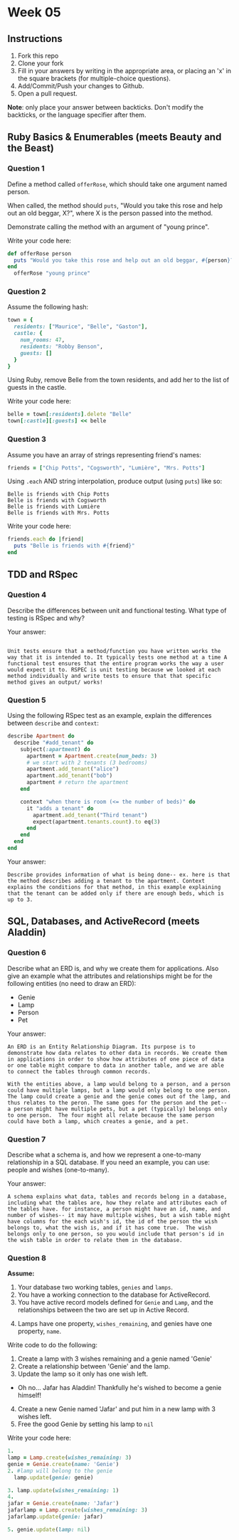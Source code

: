 # Week 05

## Instructions

1. Fork this repo
2. Clone your fork
3. Fill in your answers by writing in the appropriate area, or placing an 'x' in
the square brackets (for multiple-choice questions).
4. Add/Commit/Push your changes to Github.
5. Open a pull request.

**Note**: only place your answer between backticks. Don't modify the backticks,
or the language specifier after them.

## Ruby Basics & Enumerables (meets Beauty and the Beast)

### Question 1

Define a method called `offerRose`, which should take one argument named person.

When called, the method should `puts`, "Would you take this rose and help out
an old beggar, X?", where X is the person passed into the method.

Demonstrate calling the method with an argument of "young prince".

Write your code here:
```ruby
def offerRose person
  puts "Would you take this rose and help out an old beggar, #{person}?"
end
  offerRose "young prince"
```

### Question 2

Assume the following hash:

```ruby
town = {
  residents: ["Maurice", "Belle", "Gaston"],
  castle: {
    num_rooms: 47,
    residents: "Robby Benson",
    guests: []
  }
}
```

Using Ruby, remove Belle from the town residents, and
add her to the list of guests in the castle.

Write your code here:
```ruby
belle = town[:residents].delete "Belle"
town[:castle][:guests] << belle
```

### Question 3

Assume you have an array of strings representing friend's names:

```ruby
friends = ["Chip Potts", "Cogsworth", "Lumière", "Mrs. Potts"]
```

Using `.each` AND string interpolation, produce output (using `puts`) like so:

```
Belle is friends with Chip Potts
Belle is friends with Cogsworth
Belle is friends with Lumière
Belle is friends with Mrs. Potts
```

Write your code here:
```ruby
friends.each do |friend|
  puts "Belle is friends with #{friend}"
end  
```

## TDD and RSpec

### Question 4

Describe the differences between unit and functional testing. What type of testing is RSpec and why?

Your answer:
```text

Unit tests ensure that a method/function you have written works the way that it is intended to. It typically tests one method at a time A functional test ensures that the entire program works the way a user would expect it to. RSPEC is unit testing because we looked at each method individually and write tests to ensure that that specific method gives an output/ works!
```

### Question 5

Using the following RSpec test as an example, explain the differences between `describe` and `context`:

```ruby
describe Apartment do
  describe "#add_tenant" do
    subject(:apartment) do
      apartment = Apartment.create(num_beds: 3)
      # we start with 2 tenants (3 bedrooms)
      apartment.add_tenant("alice")
      apartment.add_tenant("bob")
      apartment # return the apartment
    end

    context "when there is room (<= the number of beds)" do
      it "adds a tenant" do
        apartment.add_tenant("Third tenant")
        expect(apartment.tenants.count).to eq(3)
      end
    end
  end
end
```

Your answer:
```text
Describe provides information of what is being done-- ex. here is that the method describes adding a tenant to the apartment. Context explains the conditions for that method, in this example explaining that the tenant can be added only if there are enough beds, which is up to 3.  
```

## SQL, Databases, and ActiveRecord (meets Aladdin)

### Question 6

Describe what an ERD is, and why we create them for applications. Also give an
example what the attributes and relationships might be for the following
entities (no need to draw an ERD):
<!-- Maybe clarify whether they're meant to give relationships between all four entities or... -->
* Genie
* Lamp
* Person
* Pet

Your answer:
```
An ERD is an Entity Relationship Diagram. Its purpose is to demonstrate how data relates to other data in records. We create them in applications in order to show how attributes of one piece of data or one table might compare to data in another table, and we are able to connect the tables through common records.  

With the entities above, a lamp would belong to a person, and a person could have multiple lamps, but a lamp would only belong to one person. The lamp could create a genie and the genie comes out of the lamp, and thus relates to the peron. The same goes for the person and the pet-- a person might have multiple pets, but a pet (typically) belongs only to one person.  The four might all relate because the same person could have both a lamp, which creates a genie, and a pet.
```

### Question 7

Describe what a schema is, and how we represent a one-to-many relationship in a
SQL database. If you need an example, you can use: people and wishes
(one-to-many).

Your answer:
```
A schema explains what data, tables and records belong in a database, including what the tables are, how they relate and attributes each of the tables have. for instance, a person might have an id, name, and number of wishes-- it may have multiple wishes, but a wish table might have columns for the each wish's id, the id of the person the wish belongs to, what the wish is, and if it has come true.  The wish belongs only to one person, so you would include that person's id in the wish table in order to relate them in the database.  
```

### Question 8

**Assume:**
1. Your database two working tables, `genies` and `lamps`.
2. You have a working connection to the database for ActiveRecord.
3. You have active record models defined for `Genie` and `Lamp`, and the
relationships between the two are set up in Active Record.
<!-- Do we want to specifiy what kind of relationship they have, in case some students aren't familiar with the mythology...? -->
4. Lamps have one property, `wishes_remaining`, and genies have one property, `name`.

Write code to do the following:

1. Create a lamp with 3 wishes remaining and a genie named 'Genie'
2. Create a relationship between 'Genie' and the lamp.
3. Update the lamp so it only has one wish left.
  * Oh no... Jafar has Aladdin! Thankfully he's wished to become a genie himself!
4. Create a new Genie named 'Jafar' and put him in a new lamp with 3 wishes left.
5. Free the good Genie by setting his lamp to `nil`


Write your code here:
```ruby
1.
lamp = Lamp.create(wishes_remaining: 3)
genie = Genie.create(name: 'Genie')
2. #lamp will belong to the genie
  lamp.update(genie: genie)

3. lamp.update(wishes_remaining: 1)
4.
jafar = Genie.create(name: 'Jafar')
jafarlamp = Lamp.create(wishes_remaining: 3)
jafarlamp.update(genie: jafar)

5. genie.update(lamp: nil)

```
